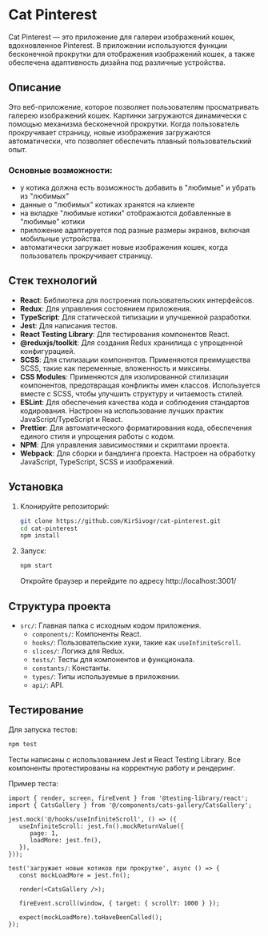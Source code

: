 # Cat Pinterest

Cat Pinterest — это приложение для галереи изображений кошек, вдохновленное Pinterest. В приложении используются функции бесконечной прокрутки для отображения изображений кошек, а также обеспечена адаптивность дизайна под различные устройства.

## Описание

Это веб-приложение, которое позволяет пользователям просматривать галерею изображений кошек. Картинки загружаются динамически с помощью механизма бесконечной прокрутки. Когда пользователь прокручивает страницу, новые изображения загружаются автоматически, что позволяет обеспечить плавный пользовательский опыт.

### Основные возможности:
- у котика должна есть возможность добавить в "любимые" и убрать из "любимых"
- данные о "любимых" котиках хранятся на клиенте
- на вкладке "любимые котики" отображаются добавленные в "любимые" котики
- приложение адаптируется под разные размеры экранов, включая мобильные устройства.
- автоматически загружает новые изображения кошек, когда пользователь прокручивает страницу.

## Стек технологий

- **React**: Библиотека для построения пользовательских интерфейсов.
- **Redux**: Для управления состоянием приложения.
- **TypeScript**: Для статической типизации и улучшенной разработки.
- **Jest**: Для написания тестов.
- **React Testing Library**: Для тестирования компонентов React.
- **@reduxjs/toolkit**: Для создания Redux хранилища с упрощенной конфигурацией.
- **SCSS**: Для стилизации компонентов. Применяются преимущества SCSS, такие как переменные, вложенность и миксины.
- **CSS Modules**: Применяются для изолированной стилизации компонентов, предотвращая конфликты имен классов. Используется вместе с SCSS, чтобы улучшить структуру и читаемость стилей.
- **ESLint**: Для обеспечения качества кода и соблюдения стандартов кодирования. Настроен на использование лучших практик JavaScript/TypeScript и React.
- **Prettier**: Для автоматического форматирования кода, обеспечения единого стиля и упрощения работы с кодом.
- **NPM**: Для управления зависимостями и скриптами проекта.
- **Webpack**: Для сборки и бандлинга проекта. Настроен на обработку JavaScript, TypeScript, SCSS и изображений.

## Установка

1. Клонируйте репозиторий:

   ```bash
   git clone https://github.com/KirSivogr/cat-pinterest.git
   cd cat-pinterest
   npm install
    ```

2. Запуск:

    ```bash
   npm start
   ```
   Откройте браузер и перейдите по адресу http://localhost:3001/

## Структура проекта

- `src/`: Главная папка с исходным кодом приложения.
    - `components/`: Компоненты React.
    - `hooks/`: Пользовательские хуки, такие как `useInfiniteScroll`.
    - `slices/`: Логика для Redux.
    - `tests/`: Тесты для компонентов и функционала.
    - `constants/`: Константы.
    - `types/`: Типы используемые в приложении.
    - `api/`: API.

## Тестирование

Для запуска тестов:

```bash
npm test
```

Тесты написаны с использованием Jest и React Testing Library. Все компоненты протестированы на корректную работу и рендеринг.

Пример теста:

```tsx
import { render, screen, fireEvent } from '@testing-library/react';
import { CatsGallery } from '@/components/cats-gallery/CatsGallery';

jest.mock('@/hooks/useInfiniteScroll', () => ({
   useInfiniteScroll: jest.fn().mockReturnValue({
      page: 1,
      loadMore: jest.fn(),
   }),
}));

test('загружает новые котиков при прокрутке', async () => {
   const mockLoadMore = jest.fn();

   render(<CatsGallery />);

   fireEvent.scroll(window, { target: { scrollY: 1000 } });

   expect(mockLoadMore).toHaveBeenCalled();
});
```

